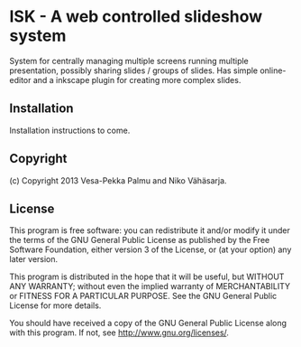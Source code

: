 ISK - A web controlled slideshow system
=======================================

System for centrally managing multiple screens running multiple presentation,
possibly sharing slides / groups of slides. Has simple online-editor and a
inkscape plugin for creating more complex slides.

Installation
------------

Installation instructions to come.

Copyright
---------
(c) Copyright 2013 Vesa-Pekka Palmu and Niko Vähäsarja.

License
-------

This program is free software: you can redistribute it and/or modify
it under the terms of the GNU General Public License as published by
the Free Software Foundation, either version 3 of the License, or
(at your option) any later version.
 
This program is distributed in the hope that it will be useful,
but WITHOUT ANY WARRANTY; without even the implied warranty of
MERCHANTABILITY or FITNESS FOR A PARTICULAR PURPOSE.  See the
GNU General Public License for more details.
 
You should have received a copy of the GNU General Public License
along with this program.  If not, see <http://www.gnu.org/licenses/>.
